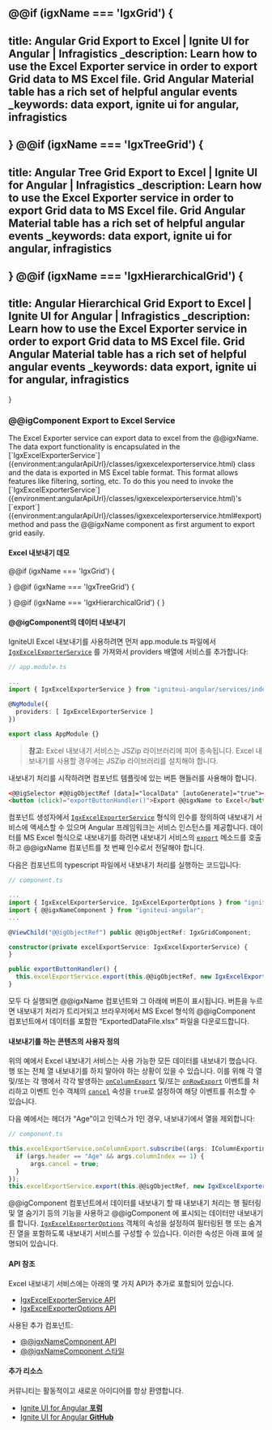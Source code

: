 @@if (igxName === 'IgxGrid') {
---
title: Angular Grid Export to Excel | Ignite UI for Angular | Infragistics
_description: Learn how to use the Excel Exporter service in order to export Grid data to MS Excel file. Grid Angular Material table has a rich set of helpful angular events
_keywords: data export, ignite ui for angular, infragistics
---
}
@@if (igxName === 'IgxTreeGrid') {
---
title: Angular Tree Grid Export to Excel | Ignite UI for Angular | Infragistics
_description: Learn how to use the Excel Exporter service in order to export Grid data to MS Excel file. Grid Angular Material table has a rich set of helpful angular events
_keywords: data export, ignite ui for angular, infragistics
---
}
@@if (igxName === 'IgxHierarchicalGrid') {
---
title: Angular Hierarchical Grid Export to Excel | Ignite UI for Angular | Infragistics
_description: Learn how to use the Excel Exporter service in order to export Grid data to MS Excel file. Grid Angular Material table has a rich set of helpful angular events
_keywords: data export, ignite ui for angular, infragistics
---
}

### @@igComponent Export to Excel Service

<p class="highlight">
The Excel Exporter service can export data to excel from the @@igxName. The data export functionality is encapsulated in the [`IgxExcelExporterService`]({environment:angularApiUrl}/classes/igxexcelexporterservice.html) class and the data is exported in MS Excel table format. This format allows features like filtering, sorting, etc. To do this you need to invoke the [`IgxExcelExporterService`]({environment:angularApiUrl}/classes/igxexcelexporterservice.html)'s [`export`]({environment:angularApiUrl}/classes/igxexcelexporterservice.html#export) method and pass the @@igxName component as first argument to export grid easily.</p>

<div class="divider"></div>

#### Excel 내보내기 데모

@@if (igxName === 'IgxGrid') {

<code-view style="height: 300px;" 
           data-demos-base-url="{environment:demosBaseUrl}" 
           iframe-src="{environment:demosBaseUrl}/services/export-excel-sample-1" >
</code-view>

}
@@if (igxName === 'IgxTreeGrid') {

<code-view style="height: 350px;" 
           data-demos-base-url="{environment:demosBaseUrl}" 
           iframe-src="{environment:demosBaseUrl}/services/export-excel-tree-grid-sample" >
</code-view>

}
@@if (igxName === 'IgxHierarchicalGrid') {
    <!-- todo -->
}

<div class="divider--half"></div>

#### @@igComponent의 데이터 내보내기

IgniteUI Excel 내보내기를 사용하려면 먼저 app.module.ts 파일에서 [`IgxExcelExporterService`]({environment:angularApiUrl}/classes/igxexcelexporterservice.html) 를 가져와서 providers 배열에 서비스를 추가합니다:

```typescript
// app.module.ts

...
import { IgxExcelExporterService } from "igniteui-angular/services/index";

@NgModule({
  providers: [ IgxExcelExporterService ]
})

export class AppModule {}
```

> **참고:** Excel 내보내기 서비스는 JSZip 라이브러리에 피어 종속됩니다. Excel 내보내기를 사용할 경우에는 JSZip 라이브러리를 설치해야 합니다.

내보내기 처리를 시작하려면 컴포넌트 템플릿에 있는 버튼 핸들러를 사용해야 합니다.

```html
<@@igSelector #@@igObjectRef [data]="localData" [autoGenerate]="true"></@@igSelector>
<button (click)="exportButtonHandler()">Export @@igxName to Excel</button>
```

컴포넌트 생성자에서 [`IgxExcelExporterService`]({environment:angularApiUrl}/classes/igxexcelexporterservice.html) 형식의 인수를 정의하여 내보내기 서비스에 액세스할 수 있으며 Angular 프레임워크는 서비스 인스턴스를 제공합니다. 데이터를 MS Excel 형식으로 내보내기를 하려면 내보내기 서비스의 [`export`]({environment:angularApiUrl}/classes/igxexcelexporterservice.html#export) 메소드를 호출하고 @@igxName 컴포넌트를 첫 번째 인수로서 전달해야 합니다.

다음은 컴포넌트의 typescript 파일에서 내보내기 처리를 실행하는 코드입니다:

```typescript
// component.ts

...
import { IgxExcelExporterService, IgxExcelExporterOptions } from "igniteui-angular";
import { @@igxNameComponent } from "igniteui-angular";
...

@ViewChild("@@igObjectRef") public @@igObjectRef: IgxGridComponent;

constructor(private excelExportService: IgxExcelExporterService) {
}

public exportButtonHandler() {
  this.excelExportService.export(this.@@igObjectRef, new IgxExcelExporterOptions("ExportedDataFile"));
}

```

모두 다 실행되면 @@igxName 컴포넌트와 그 아래에 버튼이 표시됩니다. 버튼을 누르면 내보내기 처리가 트리거되고 브라우저에서 MS Excel 형식의 @@igComponent 컴포넌트에서 데이터를 포함한 “ExportedDataFile.xlsx” 파일을 다운로드합니다.

#### 내보내기를 하는 콘텐츠의 사용자 정의

위의 예에서 Excel 내보내기 서비스는 사용 가능한 모든 데이터를 내보내기 했습니다. 행 또는 전체 열 내보내기를 하지 말아야 하는 상황이 있을 수 있습니다. 이를 위해 각 열 및/또는 각 행에서 각각 발생하는 [`onColumnExport`]({environment:angularApiUrl}/classes/igxexcelexporterservice.html#oncolumnexport) 및/또는 [`onRowExport`]({environment:angularApiUrl}/classes/igxexcelexporterservice.html#onrowexport) 이벤트를 처리하고 이벤트 인수 객체의 [`cancel`]({environment:angularApiUrl}/interfaces/irowexportingeventargs.html#cancel) 속성을 `true`로 설정하여 해당 이벤트를 취소할 수 있습니다.

다음 예에서는 헤더가 “Age”이고 인덱스가 1인 경우, 내보내기에서 열을 제외합니다:

```typescript
// component.ts

this.excelExportService.onColumnExport.subscribe((args: IColumnExportingEventArgs) => {
  if (args.header == "Age" && args.columnIndex == 1) {
      args.cancel = true;
  }
});
this.excelExportService.export(this.@@igObjectRef, new IgxExcelExporterOptions("ExportedDataFile"));
```

@@igComponent 컴포넌트에서 데이터를 내보내기 할 때 내보내기 처리는 행 필터링 및 열 숨기기 등의 기능을 사용하고 @@igComponent 에 표시되는 데이터만 내보내기를 합니다. [`IgxExcelExporterOptions`]({environment:angularApiUrl}/classes/igxexcelexporteroptions.html) 객체의 속성을 설정하여 필터링된 행 또는 숨겨진 열을 포함하도록 내보내기 서비스를 구성할 수 있습니다. 이러한 속성은 아래 표에 설명되어 있습니다.

#### API 참조

Excel 내보내기 서비스에는 아래의 몇 가지 API가 추가로 포함되어 있습니다.

* [IgxExcelExporterService API]({environment:angularApiUrl}/classes/igxexcelexporterservice.html)
* [IgxExcelExporterOptions API]({environment:angularApiUrl}/classes/igxexcelexporteroptions.html)

사용된 추가 컴포넌트:

* [@@igxNameComponent API]({environment:angularApiUrl}/classes/@@igTypeDoc.html)
* [@@igxNameComponent 스타일]({environment:sassApiUrl}/index.html#function-grid-theme)

<div class="divider"></div>

#### 추가 리소스

<div class="divider--half"></div>
커뮤니티는 활동적이고 새로운 아이디어를 항상 환영합니다.

* [Ignite UI for Angular **포럼**](https://www.infragistics.com/community/forums/f/ignite-ui-for-angular)
* [Ignite UI for Angular **GitHub**](https://github.com/IgniteUI/igniteui-angular)
